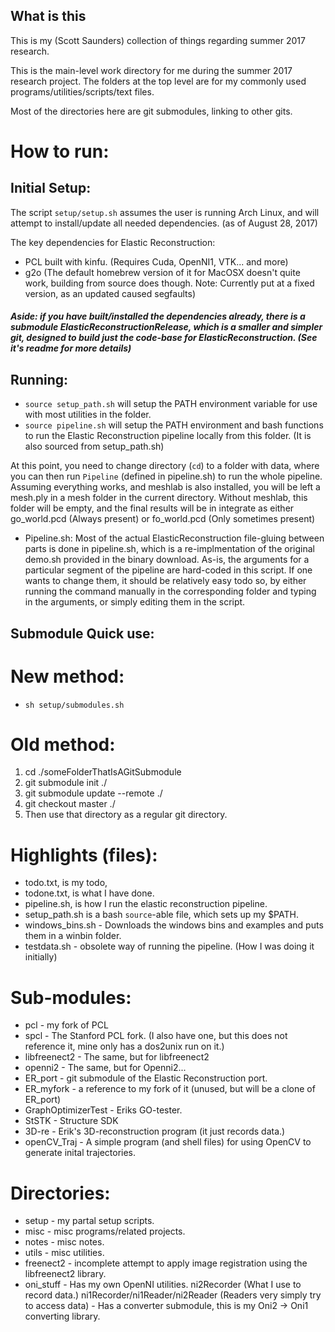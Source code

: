 ## What is this
This is my (Scott Saunders) collection of things regarding summer 2017 research.

This is the main-level work directory for me during the summer 2017 research project. The folders at the top level are for my commonly used programs/utilities/scripts/text files.

Most of the directories here are git submodules, linking to other gits.

# How to run:

## Initial Setup:
The script `setup/setup.sh` assumes the user is running Arch Linux, and will attempt to install/update all needed dependencies. (as of August 28, 2017)

The key dependencies for Elastic Reconstruction:
  * PCL built with kinfu. (Requires Cuda, OpenNI1, VTK... and more)
  * g2o (The default homebrew version of it for MacOSX doesn't quite work, building from source does though. Note: Currently put at a fixed version, as an updated caused segfaults)

##### Aside: if you have built/installed the dependencies already, there is a submodule ElasticReconstructionRelease, which is a smaller and simpler git, designed to build _just_ the code-base for ElasticReconstruction. (See it's readme for more details)

## Running:

* `source setup_path.sh` will setup the PATH environment variable for use with most utilities in the folder.
* `source pipeline.sh` will setup the PATH environment and bash functions to run the Elastic Reconstruction pipeline locally from this folder. (It is also sourced from setup\_path.sh)

At this point, you need to change directory (`cd`) to a folder with data, where you can then run `Pipeline` (defined in pipeline.sh) to run the whole pipeline. Assuming everything works, and meshlab is also installed, you will be left a mesh.ply in a mesh folder in the current directory. Without meshlab, this folder will be empty, and the final results will be in integrate as either go\_world.pcd (Always present) or fo\_world.pcd (Only sometimes present)


* Pipeline.sh:
Most of the actual ElasticReconstruction file-gluing between parts is done in pipeline.sh, which is a re-implmentation of the original demo.sh provided in the binary download. As-is, the arguments for a particular segment of the pipeline are hard-coded in this script. If one wants to change them, it should be relatively easy todo so, by either running the command manually in the corresponding folder and typing in the arguments, or simply editing them in the script.


## Submodule Quick use:
# New method: 
  * `sh setup/submodules.sh`

# Old method:
1. cd ./someFolderThatIsAGitSubmodule
2. git submodule init ./
3. git submodule update --remote ./
4. git checkout master ./
5. Then use that directory as a regular git directory.

# Highlights (files):
* todo.txt, is my todo,
* todone.txt, is what I have done.
* pipeline.sh, is how I run the elastic reconstruction pipeline.
* setup_path.sh is a bash `source`-able file, which sets up my $PATH.
* windows_bins.sh - Downloads the windows bins and examples and puts them in a winbin folder.
* testdata.sh - obsolete way of running the pipeline. (How I was doing it initially)
  
# Sub-modules:
 *   pcl - my fork of PCL
 *   spcl - The Stanford PCL fork. (I also have one, but this does not reference it, mine only has a dos2unix run on it.)
 *   libfreenect2 - The same, but for libfreenect2
 *   openni2 - The same, but for Openni2...
 *   ER_port - git submodule of the Elastic Reconstruction port.
 *   ER_myfork - a reference to my fork of it (unused, but will be a clone of ER_port)
 *   GraphOptimizerTest - Eriks GO-tester.
 *   StSTK - Structure SDK
 *   3D-re - Erik's 3D-reconstruction program (it just records data.)
 *   openCV_Traj - A simple program (and shell files) for using OpenCV to generate inital trajectories.    
# Directories:
 *   setup - my partal setup scripts.
 *   misc - misc programs/related projects.
 *   notes - misc notes.
 *   utils - misc utilities.
 *   freenect2 - incomplete attempt to apply image registration using the libfreenect2 library.
 *   oni_stuff - Has my own OpenNI utilities. ni2Recorder (What I use to record data.) ni1Recorder/ni1Reader/ni2Reader (Readers very simply try to access data)
              - Has a converter submodule, this is my Oni2 -> Oni1 converting library.



